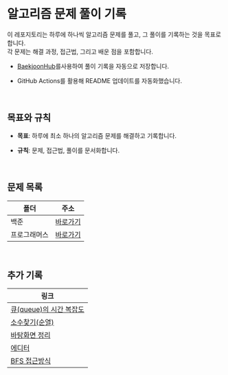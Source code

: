 # 알고리즘 문제 풀이 기록

이 레포지토리는 하루에 하나씩 알고리즘 문제를 풀고, 그 풀이를 기록하는 것을 목표로 합니다.
<br/> 각 문제는 해결 과정, 접근법, 그리고 배운 점을 포함합니다.
- [BaekjoonHub](https://github.com/BaekjoonHub/BaekjoonHub)를사용하여 풀이 기록을 자동으로 저장합니다.
- GitHub Actions를 활용해 README 업데이트를 자동화했습니다.

  <br/>

## 목표와 규칙

- **목표**: 하루에 최소 하나의 알고리즘 문제를 해결하고 기록합니다.
- **규칙**: 문제, 접근법, 풀이를 문서화합니다.

  <br/>

## 문제 목록

| 폴더         | 주소                       |
| ------------ | -------------------------- |
| 백준         | [바로가기](./백준)         |
| 프로그래머스 | [바로가기](./프로그래머스) |

  <br/>



## 추가 기록
|링크 |
|----|
|[큐(queue)의 시간 복잡도](https://xxziiko.notion.site/queue-1124ae05ecc7805186ced40d05f82944?pvs=4)|
|[소수찾기(순열)](https://www.notion.so/xxziiko/10c4ae05ecc7808faddbc06f9b35dfa5?pvs=4)|
|[바탕화면 정리](https://xxziiko.notion.site/2f66267cbb504341a8e4d331bc9577a8?pvs=4)|
|[에디터](https://xxziiko.notion.site/1406-10f4ae05ecc78081947dcba2e101abdf?pvs=4)|
|[BFS 접근방식](https://xxziiko.notion.site/BFS-1084ae05ecc780d9b5c9e6eceb960b29?pvs=4)|
